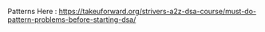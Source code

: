 Patterns Here : https://takeuforward.org/strivers-a2z-dsa-course/must-do-pattern-problems-before-starting-dsa/
